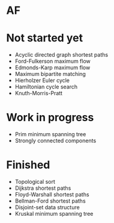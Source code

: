 # AF

# Not started yet
- Acyclic directed graph shortest paths
- Ford-Fulkerson maximum flow 
- Edmonds-Karp maximum flow
- Maximum bipartite matching
- Hierholzer Euler cycle
- Hamiltonian cycle search
- Knuth-Morris-Pratt

# Work in progress
- Prim minimum spanning tree
- Strongly connected components

# Finished
- Topological sort
- Dijkstra shortest paths
- Floyd-Warshall shortest paths
- Bellman-Ford shortest paths
- Disjoint-set data structure
- Kruskal minimum spanning tree